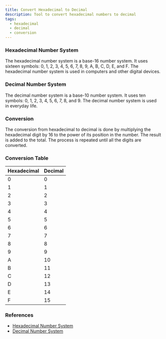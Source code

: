 ```yaml
---
title: Convert Hexadecimal to Decimal
description: Tool to convert hexadecimal numbers to decimal
tags:
  - hexadecimal
  - decimal
  - conversion
---
```


### Hexadecimal Number System

The hexadecimal number system is a base-16 number system. It uses sixteen symbols: 0, 1, 2, 3, 4, 5, 6, 7, 8, 9, A, B, C, D, E, and F. The hexadecimal number system is used in computers and other digital devices.

### Decimal Number System

The decimal number system is a base-10 number system. It uses ten symbols: 0, 1, 2, 3, 4, 5, 6, 7, 8, and 9. The decimal number system is used in everyday life.

### Conversion

The conversion from hexadecimal to decimal is done by multiplying the hexadecimal digit by 16 to the power of its position in the number. The result is added to the total. The process is repeated until all the digits are converted.

### Conversion Table

| Hexadecimal | Decimal |
| ----------- | ------- |
| 0           | 0       |
| 1           | 1       |
| 2           | 2       |
| 3           | 3       |
| 4           | 4       |
| 5           | 5       |
| 6           | 6       |
| 7           | 7       |
| 8           | 8       |
| 9           | 9       |
| A           | 10      |
| B           | 11      |
| C           | 12      |
| D           | 13      |
| E           | 14      |
| F           | 15      |

### References

- [Hexadecimal Number System](https://en.wikipedia.org/wiki/Hexadecimal)
- [Decimal Number System](https://en.wikipedia.org/wiki/Decimal)
